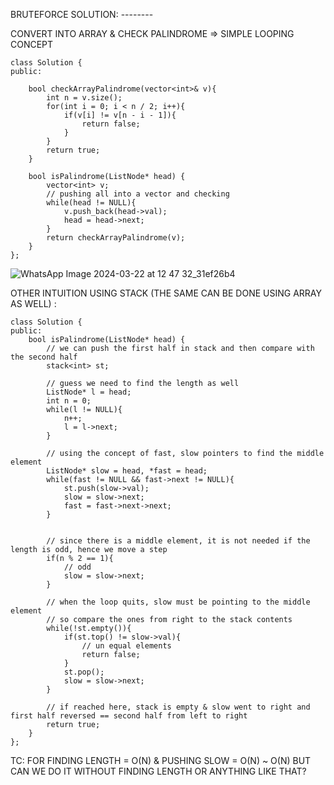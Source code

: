 ​BRUTEFORCE SOLUTION: -------- 
    
CONVERT INTO ARRAY & CHECK PALINDROME => SIMPLE LOOPING CONCEPT   
    
```
class Solution {
public:
    
    bool checkArrayPalindrome(vector<int>& v){
        int n = v.size();
        for(int i = 0; i < n / 2; i++){
            if(v[i] != v[n - i - 1]){
                return false;
            }
        }
        return true;
    }
    
    bool isPalindrome(ListNode* head) {
        vector<int> v;
        // pushing all into a vector and checking
        while(head != NULL){
            v.push_back(head->val);
            head = head->next;
        }
        return checkArrayPalindrome(v);
    }
};
```
        
![WhatsApp Image 2024-03-22 at 12 47 32_31ef26b4](https://gist.github.com/assets/73538974/409f2005-1ed4-4664-9b9a-b95aa56d67a9)        
        
OTHER INTUITION USING STACK (THE SAME CAN BE DONE USING ARRAY AS WELL) : 

```
class Solution {
public:
    bool isPalindrome(ListNode* head) {
        // we can push the first half in stack and then compare with the second half
        stack<int> st;
        
        // guess we need to find the length as well
        ListNode* l = head;
        int n = 0;
        while(l != NULL){
            n++;
            l = l->next;
        }
        
        // using the concept of fast, slow pointers to find the middle element
        ListNode* slow = head, *fast = head;
        while(fast != NULL && fast->next != NULL){
            st.push(slow->val);
            slow = slow->next;
            fast = fast->next->next;
        }
        
        
        // since there is a middle element, it is not needed if the length is odd, hence we move a step
        if(n % 2 == 1){
            // odd
            slow = slow->next;
        }
        
        // when the loop quits, slow must be pointing to the middle element
        // so compare the ones from right to the stack contents
        while(!st.empty()){
            if(st.top() != slow->val){
                // un equal elements
                return false; 
            }
            st.pop();
            slow = slow->next;
        }
        
        // if reached here, stack is empty & slow went to right and first half reversed == second half from left to right
        return true;
    }
};
```
        
TC: FOR FINDING LENGTH = O(N) & PUSHING SLOW = O(N) ~ O(N)
BUT CAN WE DO IT WITHOUT FINDING LENGTH OR ANYTHING LIKE THAT?
